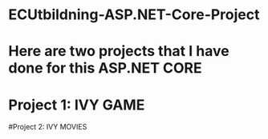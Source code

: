 # ECUtbildning-ASP.NET-Core-Project
# Here are two projects that I have done for this ASP.NET CORE
# Project 1: IVY GAME 
#Project 2: IVY MOVIES
